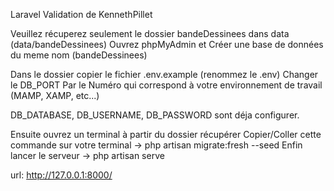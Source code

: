 Laravel Validation de KennethPillet


Veuillez récuperez seulement le dossier bandeDessinees dans data (data/bandeDessinees)
Ouvrez phpMyAdmin et Créer une base de données du meme nom (bandeDessinees)

Dans le dossier copier le fichier .env.example (renommez le .env)
Changer le DB_PORT  Par le Numéro qui correspond à votre environnement de travail (MAMP, XAMP, etc...)

DB_DATABASE, DB_USERNAME, DB_PASSWORD sont déja configurer.

Ensuite ouvrez un terminal à partir du dossier récupérer
Copier/Coller cette commande sur votre terminal -> php artisan migrate:fresh --seed
Enfin lancer le serveur -> php artisan serve

url: http://127.0.0.1:8000/
